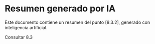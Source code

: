 # Resumen generado por IA

Este documento contiene un resumen del punto [8.3.2], generado con inteligencia artificial.

Consultar 8.3
